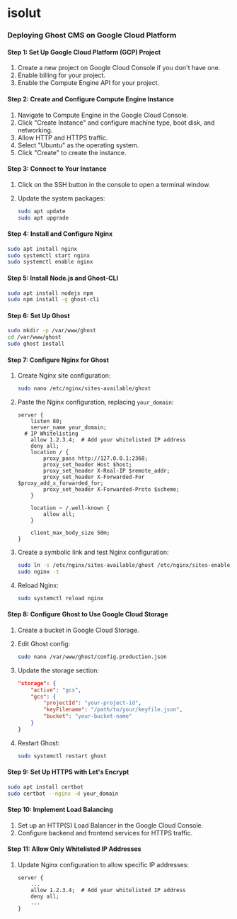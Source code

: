 # isolut


### Deploying Ghost CMS on Google Cloud Platform

#### Step 1: Set Up Google Cloud Platform (GCP) Project

1. Create a new project on Google Cloud Console if you don't have one.
2. Enable billing for your project.
3. Enable the Compute Engine API for your project.

#### Step 2: Create and Configure Compute Engine Instance

1. Navigate to Compute Engine in the Google Cloud Console.
2. Click "Create Instance" and configure machine type, boot disk, and networking.
3. Allow HTTP and HTTPS traffic.
4. Select "Ubuntu" as the operating system.
5. Click "Create" to create the instance.

#### Step 3: Connect to Your Instance

1. Click on the SSH button in the console to open a terminal window.
2. Update the system packages:

   ```bash
   sudo apt update
   sudo apt upgrade
   ```

#### Step 4: Install and Configure Nginx

```bash
sudo apt install nginx
sudo systemctl start nginx
sudo systemctl enable nginx
```

#### Step 5: Install Node.js and Ghost-CLI

```bash
sudo apt install nodejs npm
sudo npm install -g ghost-cli
```

#### Step 6: Set Up Ghost

```bash
sudo mkdir -p /var/www/ghost
cd /var/www/ghost
sudo ghost install
```

#### Step 7: Configure Nginx for Ghost

1. Create Nginx site configuration:

   ```bash
   sudo nano /etc/nginx/sites-available/ghost
   ```

2. Paste the Nginx configuration, replacing `your_domain`:

   ```nginx
   server {
       listen 80;
       server_name your_domain;
     # IP Whitelisting
       allow 1.2.3.4;  # Add your whitelisted IP address
       deny all;
       location / {
           proxy_pass http://127.0.0.1:2368;
           proxy_set_header Host $host;
           proxy_set_header X-Real-IP $remote_addr;
           proxy_set_header X-Forwarded-For $proxy_add_x_forwarded_for;
           proxy_set_header X-Forwarded-Proto $scheme;
       }

       location ~ /.well-known {
           allow all;
       }

       client_max_body_size 50m;
   }
   ```

3. Create a symbolic link and test Nginx configuration:

   ```bash
   sudo ln -s /etc/nginx/sites-available/ghost /etc/nginx/sites-enabled
   sudo nginx -t
   ```

4. Reload Nginx:

   ```bash
   sudo systemctl reload nginx
   ```

#### Step 8: Configure Ghost to Use Google Cloud Storage

1. Create a bucket in Google Cloud Storage.
2. Edit Ghost config:

   ```bash
   sudo nano /var/www/ghost/config.production.json
   ```

3. Update the storage section:

   ```json
   "storage": {
       "active": "gcs",
       "gcs": {
           "projectId": "your-project-id",
           "keyFilename": "/path/to/your/keyfile.json",
           "bucket": "your-bucket-name"
       }
   }
   ```

4. Restart Ghost:

   ```bash
   sudo systemctl restart ghost
   ```

#### Step 9: Set Up HTTPS with Let's Encrypt

```bash
sudo apt install certbot
sudo certbot --nginx -d your_domain
```

#### Step 10: Implement Load Balancing

1. Set up an HTTP(S) Load Balancer in the Google Cloud Console.
2. Configure backend and frontend services for HTTPS traffic.

#### Step 11: Allow Only Whitelisted IP Addresses

1. Update Nginx configuration to allow specific IP addresses:

   ```nginx
   server {
       ...
       allow 1.2.3.4;  # Add your whitelisted IP address
       deny all;
       ...
   }
   ```

